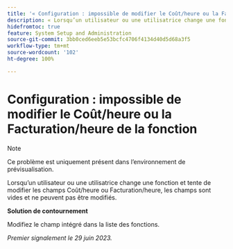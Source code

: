 ```yaml
---
title: '« Configuration : impossible de modifier le Coût/heure ou la Facturation/heure de la fonction »'
description: « Lorsqu’un utilisateur ou une utilisatrice change une fonction et tente de modifier les champs Coût/heure ou Facturation/heure, les champs sont vides et ne peuvent pas être modifiés. »
hidefromtoc: true
feature: System Setup and Administration
source-git-commit: 3bb0ced6eeb5e53bcfc4706f4134d40d5d68a3f5
workflow-type: tm+mt
source-wordcount: '102'
ht-degree: 100%

---
```



# Configuration : impossible de modifier le Coût/heure ou la Facturation/heure de la fonction

>[!NOTE]
>
>Ce problème est uniquement présent dans l’environnement de prévisualisation.

Lorsqu’un utilisateur ou une utilisatrice change une fonction et tente de modifier les champs Coût/heure ou Facturation/heure, les champs sont vides et ne peuvent pas être modifiés.

**Solution de contournement**

Modifiez le champ intégré dans la liste des fonctions.

_Premier signalement le 29 juin 2023._

